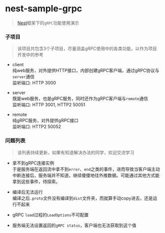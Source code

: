 # nest-sample-grpc

> [Nest](https://nestjs.com/)框架下的`gRPC`功能使用演示  

### 子项目
> 该项目共包含3个子项目，尽量涵盖gRPC使用中的各类功能，以作为项目开发中的参考  

- client  
纯web服务，对外提供HTTP接口，内部创建gRPC客户端，通过gRPC协议与`server`通信  
监听端口: HTTP 3000  

- server  
既是web服务，也是gRPC服务，同时还作为gRPC客户端与`remote`通信  
监听端口: HTTP 3001, HTTP2 50051  

- remote  
纯gRPC服务，对外提供gRPC接口  
监听端口: HTTP2 50052  

### 问题列表
> 该列表持续更新，如果有知道解决办法的同学，欢迎交流学习

- 拿不到gRPC连接实例  
于是服务端在返回流中拿不到`error`、`end`之类的事件，进而导致当客户端主动中断连接后，服务端并不知道，继续傻傻地往外推数据。可能通过其他方式能拿到这些事件，待探索。

- 编译后无法运行  
编译之后`.proto`文件没有编译到`dist`文件夹，而就算手动copy进去，还是运行不起来

- gRPC `load`过程的`LoadOptions`不可配置

- 服务端无法设置返回的`gRPC status`，客户端也无法获取到这个值

